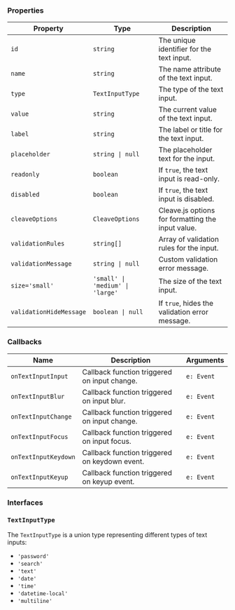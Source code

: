### Properties

| Property                | Type                             | Description                                       |
| ----------------------- | -------------------------------- | ------------------------------------------------- |
| `id`                    | `string`                         | The unique identifier for the text input.         |
| `name`                  | `string`                         | The name attribute of the text input.             |
| `type`                  | `TextInputType`                  | The type of the text input.                       |
| `value`                 | `string`                         | The current value of the text input.              |
| `label`                 | `string`                         | The label or title for the text input.            |
| `placeholder`           | `string \| null`                 | The placeholder text for the input.               |
| `readonly`              | `boolean`                        | If `true`, the text input is read-only.           |
| `disabled`              | `boolean`                        | If `true`, the text input is disabled.            |
| `cleaveOptions`         | `CleaveOptions`                  | Cleave.js options for formatting the input value. |
| `validationRules`       | `string[]`                       | Array of validation rules for the input.          |
| `validationMessage`     | `string \| null`                 | Custom validation error message.                  |
| `size='small'`          | `'small' \| 'medium' \| 'large'` | The size of the text input.                       |
| `validationHideMessage` | `boolean \| null`                | If `true`, hides the validation error message.    |

### Callbacks

| Name                 | Description                                   | Arguments  |
| -------------------- | --------------------------------------------- | ---------- |
| `onTextInputInput`   | Callback function triggered on input change.  | `e: Event` |
| `onTextInputBlur`    | Callback function triggered on input blur.    | `e: Event` |
| `onTextInputChange`  | Callback function triggered on input change.  | `e: Event` |
| `onTextInputFocus`   | Callback function triggered on input focus.   | `e: Event` |
| `onTextInputKeydown` | Callback function triggered on keydown event. | `e: Event` |
| `onTextInputKeyup`   | Callback function triggered on keyup event.   | `e: Event` |

### Interfaces

### `TextInputType`

The `TextInputType` is a union type representing different types of text inputs:

-   `'password'`
-   `'search'`
-   `'text'`
-   `'date'`
-   `'time'`
-   `'datetime-local'`
-   `'multiline'`
